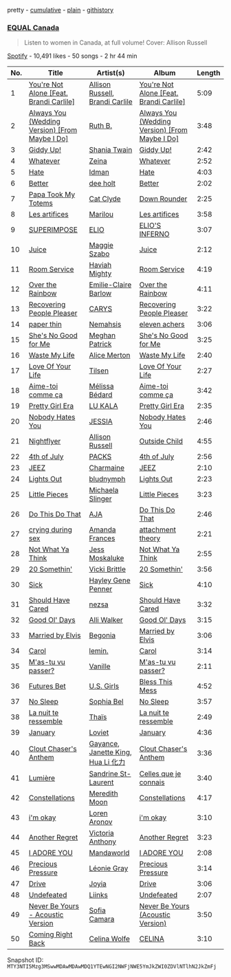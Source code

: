 pretty - [cumulative](/playlists/cumulative/37i9dQZF1DX3vtLopew4fC.md) - [plain](/playlists/plain/37i9dQZF1DX3vtLopew4fC) - [githistory](https://github.githistory.xyz/mackorone/spotify-playlist-archive/blob/main/playlists/plain/37i9dQZF1DX3vtLopew4fC)

### [EQUAL Canada](https://open.spotify.com/playlist/37i9dQZF1DX3vtLopew4fC)

> Listen to women in Canada, at full volume! Cover: Allison Russell

[Spotify](https://open.spotify.com/user/spotify) - 10,491 likes - 50 songs - 2 hr 44 min

| No. | Title | Artist(s) | Album | Length |
|---|---|---|---|---|
| 1 | [You're Not Alone \[Feat\. Brandi Carlile\]](https://open.spotify.com/track/4ltCYG04Xhzv5cViM6mp16) | [Allison Russell](https://open.spotify.com/artist/3JBmecDGXTll46ygrnGTM6), [Brandi Carlile](https://open.spotify.com/artist/2sG4zTOLvjKG1PSoOyf5Ej) | [You're Not Alone \[Feat\. Brandi Carlile\]](https://open.spotify.com/album/6uBCu9hARcX7SlAvOD501U) | 5:09 |
| 2 | [Always You \(Wedding Version\) \[From Maybe I Do\]](https://open.spotify.com/track/3jk8QofgnK5a2NfZYYPcVC) | [Ruth B.](https://open.spotify.com/artist/2WzaAvm2bBCf4pEhyuDgCY) | [Always You \(Wedding Version\) \[From Maybe I Do\]](https://open.spotify.com/album/4vsAKJa3PnwSsxPRqifyfY) | 3:48 |
| 3 | [Giddy Up!](https://open.spotify.com/track/4NdJlsPyvXz15LySCNoL2W) | [Shania Twain](https://open.spotify.com/artist/5e4Dhzv426EvQe3aDb64jL) | [Giddy Up!](https://open.spotify.com/album/55ur1fpimHIf1A63SP2Xwy) | 2:42 |
| 4 | [Whatever](https://open.spotify.com/track/6B31zNJtEG6Pc1Au49bjWN) | [Zeina](https://open.spotify.com/artist/2saNOYtb2v8aXMmezcwAiI) | [Whatever](https://open.spotify.com/album/5mkgf9ydsSSjmowrNO6QBM) | 2:52 |
| 5 | [Hate](https://open.spotify.com/track/3wY2Adin3oA1aIF9VgZ0Kr) | [Idman](https://open.spotify.com/artist/6N13mUTgkfYEUmW8R2GH0G) | [Hate](https://open.spotify.com/album/0bJkUgiHqCttxGKKaJ90kv) | 4:03 |
| 6 | [Better](https://open.spotify.com/track/6iYfq90woQJ1kxEMxYbLeH) | [dee holt](https://open.spotify.com/artist/4PGmuxahHxpeLAGrR6ygKL) | [Better](https://open.spotify.com/album/3XkM1TpwNfkZtm3Cahetbb) | 2:02 |
| 7 | [Papa Took My Totems](https://open.spotify.com/track/1uAQFfcaXVy7OxOk4Q2Mr7) | [Cat Clyde](https://open.spotify.com/artist/7oRT0oC3vhUGQJCL6CYYzk) | [Down Rounder](https://open.spotify.com/album/2oxTJw5q7KQZYxXipOCoa8) | 2:25 |
| 8 | [Les artifices](https://open.spotify.com/track/0ElBgVzjnmsUHx7FwiwPZe) | [Marilou](https://open.spotify.com/artist/502LJ9OJfK5m2p1CGDx8vf) | [Les artifices](https://open.spotify.com/album/7BvlJsXbXMIxoA9EEJr6cq) | 3:58 |
| 9 | [SUPERIMPOSE](https://open.spotify.com/track/4lrTdUCdKYuXJ8PGCW5lWy) | [ELIO](https://open.spotify.com/artist/6xgvgzXNv3ymcITXTrxRaA) | [ELIO'S INFERNO](https://open.spotify.com/album/3Jlrqudmo7F0q1Wuc2Qizs) | 3:07 |
| 10 | [Juice](https://open.spotify.com/track/0xm8ENKMgJtOTavOuAAjWS) | [Maggie Szabo](https://open.spotify.com/artist/1V5IVmwHG2veT0CUw3kb48) | [Juice](https://open.spotify.com/album/0gUqTmqnWCT2yWnpEb1wMq) | 2:12 |
| 11 | [Room Service](https://open.spotify.com/track/4rFBWsRewnHZsCywLaIh2B) | [Haviah Mighty](https://open.spotify.com/artist/3UROQ34SGxV7h71Z3Gqp8u) | [Room Service](https://open.spotify.com/album/2fjiOTDWrNgMKfavPYDdEB) | 4:19 |
| 12 | [Over the Rainbow](https://open.spotify.com/track/5V2PNLZpdSO3ZyOr5aMZJL) | [Emilie\-Claire Barlow](https://open.spotify.com/artist/4doI7TR51c6DTaveTwpIkg) | [Over the Rainbow](https://open.spotify.com/album/1s1IYPYEgbPw42kMzZujWo) | 4:11 |
| 13 | [Recovering People Pleaser](https://open.spotify.com/track/0id6M2eREx4sxecXvAf9VP) | [CARYS](https://open.spotify.com/artist/7sNr4UxauWqLRElKZufDRU) | [Recovering People Pleaser](https://open.spotify.com/album/4i5pTzsjVzLTtAU00WrgrL) | 3:22 |
| 14 | [paper thin](https://open.spotify.com/track/4NevvmFYtCLxRvhAcNVhOB) | [Nemahsis](https://open.spotify.com/artist/3IoGpeLyopeqGwiD4Nnt1f) | [eleven achers](https://open.spotify.com/album/5D2AToXPxIC5cBdbdOXHsM) | 3:06 |
| 15 | [She's No Good for Me](https://open.spotify.com/track/4dmNC1afkVZKr5RfHkaj0E) | [Meghan Patrick](https://open.spotify.com/artist/5bQxLohAAiOat0EMYuHjzJ) | [She's No Good for Me](https://open.spotify.com/album/0guJBJw9wfICcXsEBgyHyu) | 3:25 |
| 16 | [Waste My Life](https://open.spotify.com/track/3jLMVF5HDdh10eAi8DgiHD) | [Alice Merton](https://open.spotify.com/artist/7f0OLhGgBMX9fUjm1dcPip) | [Waste My Life](https://open.spotify.com/album/4Xt5HkbBZXyBGDomKr3gvG) | 2:40 |
| 17 | [Love Of Your Life](https://open.spotify.com/track/1pwK2r6FAWCGRREhxiaW0A) | [Tilsen](https://open.spotify.com/artist/2RgfDvNnwJPMLSUu6H3kuq) | [Love Of Your Life](https://open.spotify.com/album/0EtoZ3dC3y6gZp5RY8vUbm) | 2:27 |
| 18 | [Aime\-toi comme ça](https://open.spotify.com/track/5SzGHd14DCHNBwQkIn3sjK) | [Mélissa Bédard](https://open.spotify.com/artist/3fmI1VNKHDRTVOJdd70ghk) | [Aime\-toi comme ça](https://open.spotify.com/album/5k9tDcwpT4GITmyCMLUA57) | 3:42 |
| 19 | [Pretty Girl Era](https://open.spotify.com/track/3w6JB9UckmYZBn4Tsq2kpM) | [LU KALA](https://open.spotify.com/artist/5R1cUyk9ysrruOo4ErpGjg) | [Pretty Girl Era](https://open.spotify.com/album/6G32ymoo3YjIUKVMGIKJUY) | 2:35 |
| 20 | [Nobody Hates You](https://open.spotify.com/track/4rSNCJgnoYlmZTclowwXmr) | [JESSIA](https://open.spotify.com/artist/6DdbeAeBlrYj8bNToZv4TY) | [Nobody Hates You](https://open.spotify.com/album/1w7HQCPGeBcBVHAv7qopdA) | 2:46 |
| 21 | [Nightflyer](https://open.spotify.com/track/6BxDMOnim3Ut7nQaOj01DJ) | [Allison Russell](https://open.spotify.com/artist/3JBmecDGXTll46ygrnGTM6) | [Outside Child](https://open.spotify.com/album/4R21oaKCstE2fMc4XkuVlw) | 4:55 |
| 22 | [4th of July](https://open.spotify.com/track/4J1ymkFxbFa88QTQ5VM4oF) | [PACKS](https://open.spotify.com/artist/1ZgzpPiODfKa4B9Fkw1dWm) | [4th of July](https://open.spotify.com/album/38MzZWn8pU4IA8pSAdRgA0) | 2:56 |
| 23 | [JEEZ](https://open.spotify.com/track/7mneblYNsdtEsUpqZ1A722) | [Charmaine](https://open.spotify.com/artist/5cie6OioF2WHr2KflhcQGT) | [JEEZ](https://open.spotify.com/album/7pN5us7k7Apm4CgW86wL4M) | 2:10 |
| 24 | [Lights Out](https://open.spotify.com/track/3I7i0kt5EcuVdYWfSu2LSm) | [bludnymph](https://open.spotify.com/artist/7GwwoezwdbKvUaNgtg51pX) | [Lights Out](https://open.spotify.com/album/0EQff5ZxaJGqXNJMZIADyt) | 2:23 |
| 25 | [Little Pieces](https://open.spotify.com/track/6CL2VtLYkdN5OKB8Di9zLq) | [Michaela Slinger](https://open.spotify.com/artist/59QPoeNCHdaVDlFxw7ZDVQ) | [Little Pieces](https://open.spotify.com/album/5hWcZBLkzeBtfDQAJxTYCm) | 3:23 |
| 26 | [Do This Do That](https://open.spotify.com/track/1hjXHjgLvtULOMBemCDEeV) | [AJA](https://open.spotify.com/artist/4i8jleH8zrMtVQNpir3iDj) | [Do This Do That](https://open.spotify.com/album/1VoXhJM2gG5k7sKkyY7iwU) | 2:46 |
| 27 | [crying during sex](https://open.spotify.com/track/3qLY81vOR6BTB2hI2nMnvR) | [Amanda Frances](https://open.spotify.com/artist/6V82eQJQpNG2w6e5Hsg8PK) | [attachment theory](https://open.spotify.com/album/467J0lJjukT73a5eVMnOWD) | 2:21 |
| 28 | [Not What Ya Think](https://open.spotify.com/track/38BahqZtVkpmdkrTsQdHLZ) | [Jess Moskaluke](https://open.spotify.com/artist/5wCYmeBtrQWxKmOBsXx3et) | [Not What Ya Think](https://open.spotify.com/album/2v86j0T0fhSWNHk1GJ9keV) | 2:55 |
| 29 | [20 Somethin'](https://open.spotify.com/track/4lHPNTdXSUfsVMQk0nuP82) | [Vicki Brittle](https://open.spotify.com/artist/2f1dWhnYhr0nXjiZol2zfJ) | [20 Somethin'](https://open.spotify.com/album/0ZkNmLA4MBUDhi7Ck8iIqR) | 3:56 |
| 30 | [Sick](https://open.spotify.com/track/3Q892H3lMgoxbrlovHmTsV) | [Hayley Gene Penner](https://open.spotify.com/artist/1ytHo44bNtIESiArfclJPe) | [Sick](https://open.spotify.com/album/61nmrelAR4IgDeyt5NdFdm) | 4:10 |
| 31 | [Should Have Cared](https://open.spotify.com/track/0AfGuZU5zRTJVQ48xNseAR) | [nezsa](https://open.spotify.com/artist/5yIW4jgRpDB1ytNFHSq8XM) | [Should Have Cared](https://open.spotify.com/album/0ETiF2YCpnUMf0A9R8XPao) | 3:32 |
| 32 | [Good Ol' Days](https://open.spotify.com/track/3aLC6HmxWVL8mNe8A7XUov) | [Alli Walker](https://open.spotify.com/artist/7nspbN0Rr5jTKLOqJoUnPj) | [Good Ol' Days](https://open.spotify.com/album/3LdvCYDc8iChzFvfhvpDGp) | 3:15 |
| 33 | [Married by Elvis](https://open.spotify.com/track/1UUdrZHrSFr6w9gGtam7hZ) | [Begonia](https://open.spotify.com/artist/4imuw38jkxPpTDqeMZDZD6) | [Married by Elvis](https://open.spotify.com/album/7h8BaLFmmkzQ3i4mikNuh9) | 3:06 |
| 34 | [Carol](https://open.spotify.com/track/58raSxI2FUn6xBtkl5VXtm) | [lemin.](https://open.spotify.com/artist/1nTVRSMfzkCSct5efMdqrg) | [Carol](https://open.spotify.com/album/6jHWm6Jvh0NFBFcXSwlIfQ) | 3:14 |
| 35 | [M'as\-tu vu passer?](https://open.spotify.com/track/6LLELfJec5F5thFoKs4vYP) | [Vanille](https://open.spotify.com/artist/3tHAfDZrW7zR6hXd4FzWWn) | [M'as\-tu vu passer?](https://open.spotify.com/album/7L5nrrUUp4BoqDCJDrr3a0) | 2:11 |
| 36 | [Futures Bet](https://open.spotify.com/track/2hAsxlsoZQDBZa7v8Ay5Xp) | [U.S\. Girls](https://open.spotify.com/artist/3AHFDfqhSqPBecjQDIOIJA) | [Bless This Mess](https://open.spotify.com/album/5aGGbXFpuBcMzc8o6TORY9) | 4:52 |
| 37 | [No Sleep](https://open.spotify.com/track/15i9Q2tOn1LxxJK9KYAkrO) | [Sophia Bel](https://open.spotify.com/artist/6WJnpSVDynCWGrhJcSQIm6) | [No Sleep](https://open.spotify.com/album/5OpTneX0V8xOTdDbCMHRhZ) | 3:57 |
| 38 | [La nuit te ressemble](https://open.spotify.com/track/6sbeMTdnXolT6YZwfSsVbu) | [Thaïs](https://open.spotify.com/artist/6lliiJ1S813r1V4koJsGFh) | [La nuit te ressemble](https://open.spotify.com/album/345aq3mWimamc7hD1kbhvk) | 2:49 |
| 39 | [January](https://open.spotify.com/track/3EAOQqsj22CuKtTvmPpKC1) | [Loviet](https://open.spotify.com/artist/2oULrQuWXhDGUEBtWQPiA9) | [January](https://open.spotify.com/album/4ADN9dF6lAY3saVz1hFPWu) | 4:36 |
| 40 | [Clout Chaser's Anthem](https://open.spotify.com/track/0NkxYyL5w4Wzt1gaTHFcH2) | [Gayance](https://open.spotify.com/artist/6HkmFbqw9k63LmmlBlCQic), [Janette King](https://open.spotify.com/artist/77KRcsLbRizUbGjctloC8a), [Hua Li 化力](https://open.spotify.com/artist/0An0h7DZsaZr6is7L6QzAW) | [Clout Chaser's Anthem](https://open.spotify.com/album/73ZCwR0SBue37Oc4a3yfNx) | 3:36 |
| 41 | [Lumière](https://open.spotify.com/track/0n7nz5GWirxz09u6JNnxUT) | [Sandrine St\-Laurent](https://open.spotify.com/artist/2yHC0qy3VEXWdzYInARdP1) | [Celles que je connais](https://open.spotify.com/album/2OR45vYrohSgr1fJ8gt3pY) | 3:40 |
| 42 | [Constellations](https://open.spotify.com/track/0hhRZjuboEqeXWX4f6Wg4c) | [Meredith Moon](https://open.spotify.com/artist/02zKoKfNVxQkU6Au4itp0f) | [Constellations](https://open.spotify.com/album/64tEZ5dQGzLVV9pGkWnebY) | 4:17 |
| 43 | [i'm okay](https://open.spotify.com/track/1m3Mr0KVFvKtFQKmajhEYV) | [Loren Aronov](https://open.spotify.com/artist/0B3JABFSFkLeJFJOl8OGdk) | [i'm okay](https://open.spotify.com/album/2oJPf8cOSZsT8vxz7YqRXi) | 3:10 |
| 44 | [Another Regret](https://open.spotify.com/track/4a3xJBeUaVZ2zY0sSGWaZV) | [Victoria Anthony](https://open.spotify.com/artist/0x0iGXZc5qI9edbL1qNCdx) | [Another Regret](https://open.spotify.com/album/22C3UTVegVZP8ZZKOYq4TH) | 3:23 |
| 45 | [I ADORE YOU](https://open.spotify.com/track/6Th52qXFqN3Zr3b5QUGGNc) | [Mandaworld](https://open.spotify.com/artist/2N6Ed6g2uFyP2D03Bxo3x3) | [I ADORE YOU](https://open.spotify.com/album/1TTyAGVq0SbmAJOlXl1lLq) | 2:08 |
| 46 | [Precious Pressure](https://open.spotify.com/track/02ZDVwSe8nFrCmhLaZruIN) | [Léonie Gray](https://open.spotify.com/artist/1kt4PKJ7KueinsGBtDdf7b) | [Precious Pressure](https://open.spotify.com/album/4WwSCGJW82tUfUX434T3Qx) | 3:14 |
| 47 | [Drive](https://open.spotify.com/track/1ezMqowqNeAASDNk30PYec) | [Joyia](https://open.spotify.com/artist/5XmuPCMjLwYLKWvOCyh6jK) | [Drive](https://open.spotify.com/album/6Vfi8Pvr8bA2MgPYFvrNqN) | 3:06 |
| 48 | [Undefeated](https://open.spotify.com/track/3FyM4pilFg0bDWYSuJ1WCu) | [Liinks](https://open.spotify.com/artist/3tTrvuZL6yAhHb1x2iWlBY) | [Undefeated](https://open.spotify.com/album/0m2p8fU5SUampJHBYTuodi) | 2:07 |
| 49 | [Never Be Yours \- Acoustic Version](https://open.spotify.com/track/6MUKFALwpoeQwwUuDstKcP) | [Sofia Camara](https://open.spotify.com/artist/5bdLfpk3TpFVwrlHWmPL55) | [Never Be Yours \(Acoustic Version\)](https://open.spotify.com/album/3peZMRRlUCR2oDYwLHIhmd) | 3:50 |
| 50 | [Coming Right Back](https://open.spotify.com/track/3DytaDPjcqfsGp70VUXQ7R) | [Celina Wolfe](https://open.spotify.com/artist/017LHvQoZBHtrhJ0Q2bD0T) | [CELINA](https://open.spotify.com/album/5buVJTbmcQxbDiPPsiTdbO) | 3:10 |

Snapshot ID: `MTY3NTI5Mzg3MSwwMDAwMDAwMDQ1YTEwNGI2NWFjNWE5YmJkZWI0ZDVlNTlhN2JkZmFj`
